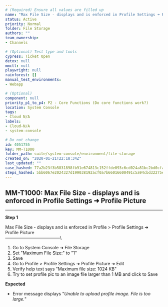 ```yaml
---
# (Required) Ensure all values are filled up
name: "Max File Size - displays and is enforced in Profile Settings ➜ Profile Picture"
status: Active
priority: Normal
folder: File Storage
authors: ""
team_ownership: 
- Channels

# (Optional) Test type and tools
cypress: Ticket Open
detox: null
mmctl: null
playwright: null
rainforest: []
manual_test_environments: 
- Webapp

# (Optional)
component: null
priority_p1_to_p4: P2 - Core Functions (Do core functions work?)
location: System Console
tags: 
- Cloud N/A
labels: 
- Cloud-N/A
- system-console

# Do not change
id: 4051755
key: MM-T1000
folder_path: suite/system-console/environment/file-storage
created_on: "2020-01-21T22:18:34Z"
last_updated: ""
case_hashed: 77a2b23f3b5831898fb91e674813c152ffde093c6cd024a81bc2bd0cfa37cf3d5490a91150b863b746f07c4077367fba
steps_hashed: 5bb6067e2024327d199038192acf0a7b66016600491c5a94cbd32275ea8eb292ba57ff283544cb32975529ceeeebe03a
---
```


## MM-T1000: Max File Size - displays and is enforced in Profile Settings ➜ Profile Picture

---

**Step 1**

Max File Size - displays and is enforced in Profile > Profile Settings ➜ Profile Picture\
–––––––––––––––––––––––––\\

1. Go to System Console ➜ File Storage
2. Set "Maximum File Size:" to "1"
3. Save
4. Go to Profile > Profile Settings ➜ Profile Picture ➜ Edit
5. Verify help text says "Maximum file size: 1024 KB"
6. Try to set profile pic to an image file larger than 1 MB and click to Save

**Expected**

- Error message displays "_Unable to upload profile image. File is too large._"
